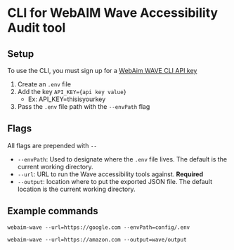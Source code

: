 # CLI for WebAIM Wave Accessibility Audit tool

## Setup

To use the CLI, you must sign up for a [WebAim WAVE CLI API key](http://wave.webaim.org/api/)

1. Create an `.env` file
1. Add the key `API_KEY={api key value}`
   - Ex: API_KEY=thisisyourkey
1. Pass the `.env` file path with the `--envPath` flag

## Flags

All flags are prepended with `--`

- `--envPath`: Used to designate where the `.env` file lives. The default is the current working directory.
- `--url`: URL to run the Wave accessibility tools against. **Required**
- `--output`: location where to put the exported JSON file. The default location is the current working directory.

## Example commands

`webaim-wave --url=https://google.com --envPath=config/.env`

`webaim-wave --url=https://amazon.com --output=wave/output`
